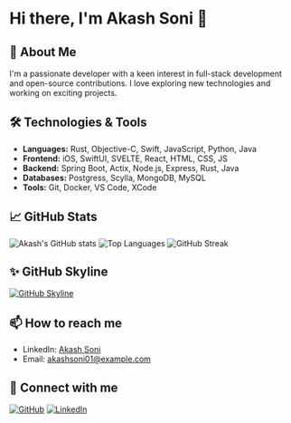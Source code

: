 # Hi there, I'm Akash Soni 👋

## 🚀 About Me
I'm a passionate developer with a keen interest in full-stack development and open-source contributions. I love exploring new technologies and working on exciting projects.

## 🛠️ Technologies & Tools
- **Languages:** Rust, Objective-C, Swift, JavaScript, Python, Java
- **Frontend:** iOS, SwiftUI, SVELTE, React, HTML, CSS, JS
- **Backend:** Spring Boot, Actix, Node.js, Express, Rust, Java
- **Databases:** Postgress, Scylla, MongoDB, MySQL
- **Tools:** Git, Docker, VS Code, XCode

## 📈 GitHub Stats
![Akash's GitHub stats](https://github-readme-stats.vercel.app/api?username=akashsoni01&show_icons=true&theme=radical)
![Top Languages](https://github-readme-stats.vercel.app/api/top-langs/?username=akashsoni01&layout=compact&theme=radical)
![GitHub Streak](https://github-readme-streak-stats.herokuapp.com/?user=akashsoni01&theme=radical)

## ✨ GitHub Skyline
[![GitHub Skyline](https://github.com/akashsoni01/akashsoni01/blob/main/assets/skyline.gif)](https://skyline.github.com/akashsoni01/2023)

## 📫 How to reach me
- LinkedIn: [Akash Soni](https://www.linkedin.com/in/akashsoni01)
- Email: akashsoni01@example.com

## 🔗 Connect with me
[![GitHub](https://img.shields.io/badge/GitHub-000?style=for-the-badge&logo=github&logoColor=white)](https://github.com/akashsoni01)
[![LinkedIn](https://img.shields.io/badge/LinkedIn-0077B5?style=for-the-badge&logo=linkedin&logoColor=white)](https://www.linkedin.com/in/akashsoni01)
